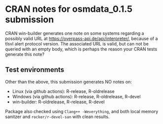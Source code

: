 # CRAN notes for osmdata_0.1.5 submission

CRAN win-builder generates one note on some systems regarding a possibly valid
URL at https://overpass-api.de/api/interpreter/, because of a tlsvl alert
protocol version. The associated URL is valid, but can not be queried with an
empty body, which is perhaps the reason your CRAN tests generate this note?

## Test environments

Other than the above, this submission generates NO notes on:
* Linux (via github actions): R-release, R-oldrelease
* Windows (via github actions): R-release, R-oldrelease, R-devel
* win-builder: R-oldrelease, R-release, R-devel

Package also checked using `Clang++ -Weverything`, and both local memory sanitzer and `rocker/r-devel-san` with clean results.
